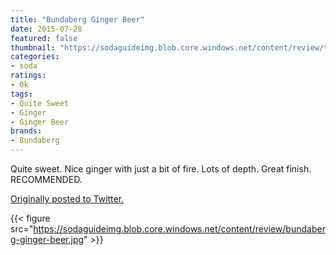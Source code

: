 ```yaml
---
title: "Bundaberg Ginger Beer"
date: 2015-07-28
featured: false
thumbnail: "https://sodaguideimg.blob.core.windows.net/content/review/thumbs/bundaberg-ginger-beer.jpg"
categories:
- soda
ratings:
- Ok
tags:
- Quite Sweet
- Ginger
- Ginger Beer
brands:
- Bundaberg
---
```


Quite sweet. Nice ginger with just a bit of fire. Lots of depth. Great finish. RECOMMENDED.

[Originally posted to Twitter.](https://twitter.com/Cavorter/status/626052818542067714)

{{< figure src="https://sodaguideimg.blob.core.windows.net/content/review/bundaberg-ginger-beer.jpg" >}}

